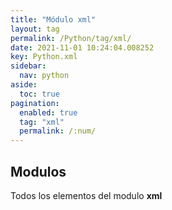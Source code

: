 ```yaml
---
title: "Módulo xml"
layout: tag
permalink: /Python/tag/xml/
date: 2021-11-01 10:24:04.008252
key: Python.xml
sidebar: 
  nav: python
aside: 
  toc: true
pagination: 
  enabled: true
  tag: "xml"
  permalink: /:num/
---
```


<h2>Modulos</h2>
Todos los elementos del modulo <strong>xml</strong>
